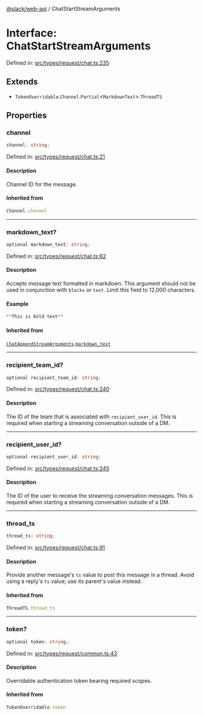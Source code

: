 [@slack/web-api](../index.md) / ChatStartStreamArguments

# Interface: ChatStartStreamArguments

Defined in: [src/types/request/chat.ts:235](https://github.com/slackapi/node-slack-sdk/blob/main/packages/web-api/src/types/request/chat.ts#L235)

## Extends

- `TokenOverridable`.`Channel`.`Partial`\<`MarkdownText`\>.`ThreadTS`

## Properties

### channel

```ts
channel: string;
```

Defined in: [src/types/request/chat.ts:21](https://github.com/slackapi/node-slack-sdk/blob/main/packages/web-api/src/types/request/chat.ts#L21)

#### Description

Channel ID for the message.

#### Inherited from

```ts
Channel.channel
```

***

### markdown\_text?

```ts
optional markdown_text: string;
```

Defined in: [src/types/request/chat.ts:62](https://github.com/slackapi/node-slack-sdk/blob/main/packages/web-api/src/types/request/chat.ts#L62)

#### Description

Accepts message text formatted in markdown. This argument should not be used in conjunction with `blocks` or `text`. Limit this field to 12,000 characters.

#### Example

```ts
**This is bold text**
```

#### Inherited from

[`ChatAppendStreamArguments`](ChatAppendStreamArguments.md).[`markdown_text`](ChatAppendStreamArguments.md#markdown_text)

***

### recipient\_team\_id?

```ts
optional recipient_team_id: string;
```

Defined in: [src/types/request/chat.ts:240](https://github.com/slackapi/node-slack-sdk/blob/main/packages/web-api/src/types/request/chat.ts#L240)

#### Description

The ID of the team that is associated with `recipient_user_id`.
This is required when starting a streaming conversation outside of a DM.

***

### recipient\_user\_id?

```ts
optional recipient_user_id: string;
```

Defined in: [src/types/request/chat.ts:245](https://github.com/slackapi/node-slack-sdk/blob/main/packages/web-api/src/types/request/chat.ts#L245)

#### Description

The ID of the user to receive the streaming conversation messages.
This is required when starting a streaming conversation outside of a DM.

***

### thread\_ts

```ts
thread_ts: string;
```

Defined in: [src/types/request/chat.ts:91](https://github.com/slackapi/node-slack-sdk/blob/main/packages/web-api/src/types/request/chat.ts#L91)

#### Description

Provide another message's `ts` value to post this message in a thread. Avoid using a reply's `ts`
value; use its parent's value instead.

#### Inherited from

```ts
ThreadTS.thread_ts
```

***

### token?

```ts
optional token: string;
```

Defined in: [src/types/request/common.ts:43](https://github.com/slackapi/node-slack-sdk/blob/main/packages/web-api/src/types/request/common.ts#L43)

#### Description

Overridable authentication token bearing required scopes.

#### Inherited from

```ts
TokenOverridable.token
```
